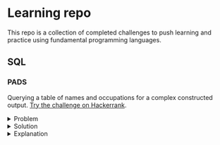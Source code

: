 # Learning repo

This repo is a collection of completed challenges to push learning and practice using fundamental programming languages.

## SQL

### PADS

Querying a table of names and occupations for a complex constructed output. [Try the challenge on Hackerrank](https://www.hackerrank.com/challenges/the-pads/problem).

<details>
<summary>
Problem
</summary>
Generate the following two result sets:

1. Query an alphabetically ordered list of all names in OCCUPATIONS
immediately followed by the first letter of each profession as a parenthetical (i.e.: enclosed in parentheses).
For example: AnActorName(A), ADoctorName(D), AProfessorName(P), and ASingerName(S).

2. Query the number of ocurrences of each occupation in OCCUPATIONS.
Sort the occurrences in ascending order, and output them in the following format:

There are a total of [occupation_count] [occupation]s.
where [occupation_count] is the number of occurrences of an occupation in OCCUPATIONS 
and [occupation] is the lowercase occupation name.
If more than one Occupation has the same [occupation_count],
they should be ordered alphabetically.

Note: There will be at least two entries in the table for each type of occupation.

The OCCUPATIONS table is described as follows:

| Column | Type |
| --- | --- |
| Name | String |
| Occupation | String |

The table contains the following records:

| Name | Occupation |
| --- | --- |
| Ashley | Professor |
| Samantha | Actor |
| Julia | Doctor |
| Britney | Professor |
| Maria | Professor |
| Meera | Professor |
| Priya | Doctor |
| Priyanka | Professor |
| Jennifer | Actor |
| Ketty | Actor |
| Belvet | Professor |
| Naomi | Professor |
| Jane | Singer |
| Jenny | Singer |
| Kristeen | Singer |
| Christeen | Singer |
| Eve | Actor |
| Aamina | Doctor |
</details>

<details>
<summary>
Solution
</summary>

```sql
SELECT NAME || '(' || SUBSTR(OCCUPATION,1, 1) || ')' FROM OCCUPATIONS ORDER BY NAME;

SELECT 'There are a total of ', COUNT(OCCUPATION), ' ', LOWER(OCCUPATION) || 's.' FROM OCCUPATIONS GROUP BY OCCUPATION ORDER BY COUNT(OCCUPATION), OCCUPATION;
```
</details>

<details>
<summary>
Explanation
</summary>
First of all, break down the problem into its constituents. We'll start by looking at no. 1.

### Part one

We'd like to gather all of the names from the `OCCUPATIONS` table. We can do this with a `SELECT` statement.

```sql
SELECT NAME FROM OCCUPATIONS;
``` 

These need to be ordered alphabetically, so let's add an `ORDER BY` which by default will order from A to Z.

```sql
SELECT NAME FROM OCCUPATIONS ORDER BY NAME;
```

Next, we'll grab the occupation. The first step is to write a similar `SELECT` reference the column name. We can then use the [`SUBSTR` function](https://docs.oracle.com/en/database/oracle/oracle-database/19/sqlrf/SUBSTR.html#GUID-C8A20B57-C647-4649-A379-8651AA97187E) to get only the first letter. (Note: I'm writing my solution in PLSQL / Oracle SQL. In vanilla SQL, the function is `SUBSTRING`).

This takes three arguments: string, starting position and number of characters. The starting position can be indexed from 1 or 0.

```sql
SELECT NAME, SUBSTR(OCCUPATION,1,1) FROM OCCUPATIONS ORDER BY NAME;
```

Now we'll see an output of the name and the first character of the occupation separated by a space. For example:

```
Aamina D
Ashley P
Belvet P
```

And finally, we'll need to format our ouput with the brackets. Initially, I had no idea how I'd do this so I had a look around online and came across the [`CONCAT` function](https://docs.oracle.com/en/database/oracle/oracle-database/19/sqlrf/CONCAT.html#GUID-D8723EA5-C93A-45C3-83FB-1F3D2A4CEAF2).

This function takes two arguments and joins them together with no separator. Before reading the documentation, I'd tried to pass in more than 2 arguments but these cause error. Having come from JS world, I'd assumed that any number of arguments would be acceptable.

So, my solution instead was to nest `CONCAT`s until I had my desired result.

```sql
SELECT CONCAT(NAME, CONCAT('(', CONCAT(SUBSTR(OCCUPATION,1, 1), ')')) ) FROM OCCUPATIONS ORDER BY NAME;
```

This is pretty ugly and unreadable. We'll refactor at the end of the solution.

<details>
<summary>
Nested CONCAT breakdown
</summary>

The innermost `CONCAT` joins the OCCUPATION initial (first character) to a closing bracket. Assuming `OCCUPATION` is 'Doctor' then our result so far is `D)`.

```sql
CONCAT(SUBSTR(OCCUPATION,1, 1), ')')
```

Next, we'll concatenate this with an opening bracket. We then have `(D)`.

```sql
CONCAT('(', CONCAT(SUBSTR(OCCUPATION,1, 1), ')'))
```

Finally, we'll include the name infront of the bracketed initial, to get `Aamina(D)` for example.

```sql
CONCAT(NAME, CONCAT('(', CONCAT(SUBSTR(OCCUPATION,1, 1), ')')) )
```

</details>

### Part two

In this second part, we're looking to count the number of occurences of each occupation. We'll order our output first by the number of occurences (lowest to highest) and then alphabetically (if we have two of equal number).

Our output should be in the form 'There are a total of [count] [occupation]s.' We're told there will always be at least two of each occupation so we can include the pluralising 's' in every output, avoiding adding in conditional logic.

We'll start with our `SELECT` first of all. We're going to use the `COUNT` function to count the occurences of the occupations. We'll also include `OCCUPATION` as we'll be using this name in our output.

```sql
SELECT COUNT(OCCUPATION), OCCUPATION FROM OCCUPATIONS;
```

This statement will return the total number of occupations found in the table. So long as there's no `NULL` values, we'll get the number of rows in the table.

In order to get the number of occurences of *each occupation* we'll include a `GROUP BY` statement.

```sql
SELECT COUNT(OCCUPATION), OCCUPATION FROM OCCUPATIONS GROUP BY OCCUPATION;
```

This returns a set of numbers representing occurences for each occupation, followed by the occupation:
```
3 Doctor
7 Professor
4 Actor
4 Singer
```

Next, we can orr out result into the expected order.

```sql
SELECT COUNT(OCCUPATION), OCCUPATION FROM OCCUPATIONS GROUP BY OCCUPATION ORDER BY COUNT(OCCUPATION), OCCUPATION;
```

We're now getting back the correct results, in the right order:

```
3 Doctor
4 Actor
4 Singer
7 Professor
```

Our final task is to construct our output in the form expected. We can use commas within the initial `SELECT` to compose a string which concatenates strings with results returned.

```sql
SELECT 'There are a total of ', COUNT(OCCUPATION), ' ', CONCAT(LOWER(OCCUPATION), 's.') FROM OCCUPATIONS GROUP BY OCCUPATION ORDER BY COUNT(OCCUPATION), OCCUPATION;
```

As before, I'm using a `CONCAT` to combine the occupation with the pluralising 's'. I'm also using `LOWER` on the occupation to give an entirely lower case string. The value stored in the database has a capital initial which can be removed when outputting a sentence.

This returns the correct result from the database for part two.

### Solution 

So, here we have a working solution to this problem:

```sql
SELECT CONCAT(NAME, CONCAT('(', CONCAT(SUBSTR(OCCUPATION,1, 1), ')')) ) FROM OCCUPATIONS ORDER BY NAME;

SELECT 'There are a total of ', COUNT(OCCUPATION), ' ', CONCAT(LOWER(OCCUPATION), 's.') FROM OCCUPATIONS GROUP BY OCCUPATION ORDER BY COUNT(OCCUPATION), OCCUPATION;
```

### Refactoring

After completing this challenge, I asked my colleague [Mark](https://github.com/hanleymark) if he'd worked on it too and we compared solutions. Fundamentally, they perform the same task. However, he had a neater approach to concatenating the output.

</details>